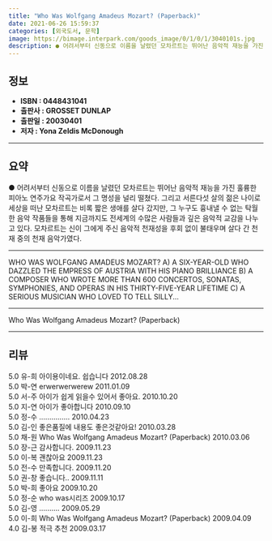 ```yaml
---
title: "Who Was Wolfgang Amadeus Mozart? (Paperback)"
date: 2021-06-26 15:59:37
categories: [외국도서, 문학]
image: https://bimage.interpark.com/goods_image/0/1/0/1/3040101s.jpg
description: ● 어려서부터 신동으로 이름을 날렸던 모차르트는 뛰어난 음악적 재능을 가진 훌륭한 피아노 연주가요 작곡가로서 그 명성을 널리 떨쳤다. 그리고 서른다섯 살의 젊은 나이로 세상을 떠난 모차르트는 비록 짧은 생애를 살다 갔지만, 그 누구도 흉내낼 수 없는 탁월한 음악 작품들을 통해 지금까지
---
```


## **정보**

- **ISBN : 0448431041**
- **출판사 : GROSSET   DUNLAP**
- **출판일 : 20030401**
- **저자 : Yona Zeldis McDonough**

------



## **요약**

●  어려서부터 신동으로 이름을 날렸던 모차르트는 뛰어난 음악적 재능을 가진 훌륭한 피아노 연주가요 작곡가로서 그 명성을 널리 떨쳤다. 그리고 서른다섯 살의 젊은 나이로 세상을 떠난 모차르트는 비록 짧은 생애를 살다 갔지만, 그 누구도 흉내낼 수 없는 탁월한 음악 작품들을 통해 지금까지도 전세계의 수많은 사람들과 깊은 음악적 교감을 나누고 있다. 모차르트는 신이 그에게 주신 음악적 천재성을 후회 없이 불태우며 살다 간 천재 중의 천재 음악가였다.

------

WHO WAS WOLFGANG AMADEUS MOZART? A) A SIX-YEAR-OLD WHO DAZZLED THE EMPRESS OF AUSTRIA WITH HIS PIANO BRILLIANCE B) A COMPOSER WHO WROTE MORE THAN 600 CONCERTOS, SONATAS, SYMPHONIES, AND OPERAS IN HIS THIRTY-FIVE-YEAR LIFETIME C) A SERIOUS MUSICIAN WHO LOVED TO TELL SILLY... 

------


Who Was Wolfgang Amadeus Mozart? (Paperback) 

------


## **리뷰** 

5.0 유-희 아이용이네요. 쉽습니다 2012.08.28 <br/>5.0 박-연 erwerwerwerew 2011.01.09 <br/>5.0 서-주 아이가 쉽게 읽을수 있어서 좋아요. 2010.10.20 <br/>5.0 지-연 아이가 좋아합니다 2010.09.10 <br/>5.0 정-수 ............... 2010.04.23 <br/>5.0 김-인 좋은품질에 내용도 좋은것같아요! 2010.03.28 <br/>5.0 채-원 Who Was Wolfgang Amadeus Mozart? (Paperback) 2010.03.06 <br/>5.0 장-근 감사합니다. 2009.11.23 <br/>5.0 이-복 괜찮아요 2009.11.23 <br/>5.0 전-수 만족합니다. 2009.11.20 <br/>5.0 권-창 좋습니다.. 2009.11.11 <br/>5.0 박-희 좋아요 2009.10.20 <br/>5.0 정-순 who was시리즈 2009.10.17 <br/>5.0 김-영 .......... 2009.05.29 <br/>5.0 이-희 Who Was Wolfgang Amadeus Mozart? (Paperback) 2009.04.09 <br/>4.0 김-봉 적극 추천 2009.03.17 <br/>
